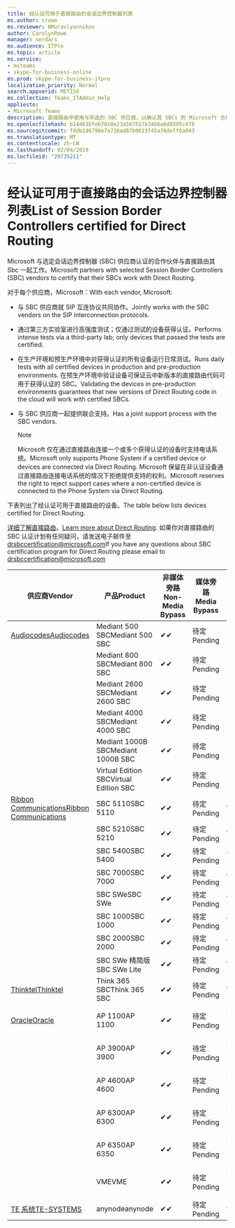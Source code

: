 ```yaml
---
title: 经认证可用于直接路由的会话边界控制器列表
ms.author: crowe
ms.reviewer: NMuravlyannikov
author: CarolynRowe
manager: serdars
ms.audience: ITPro
ms.topic: article
ms.service:
- msteams
- skype-for-business-online
ms.prod: skype-for-business-itpro
localization_priority: Normal
search.appverid: MET150
ms.collection: Teams_ITAdmin_Help
appliesto:
- Microsoft Teams
description: 直接路由中使用与所选的 SBC 供应商，以确认其 SBCs 的 Microsoft 合作伙伴。
ms.openlocfilehash: b14463bfeb7010e23a567517b34b6a6d8595c478
ms.sourcegitcommit: fddb1d6798e7a716ad87b0613f45a76deff6a043
ms.translationtype: MT
ms.contentlocale: zh-CN
ms.lasthandoff: 02/04/2019
ms.locfileid: "29735211"
---
```

# <a name="list-of-session-border-controllers-certified-for-direct-routing"></a><span data-ttu-id="18b1c-103">经认证可用于直接路由的会话边界控制器列表</span><span class="sxs-lookup"><span data-stu-id="18b1c-103">List of Session Border Controllers certified for Direct Routing</span></span>

<span data-ttu-id="18b1c-104">Microsoft 与选定会话边界控制器 (SBC) 供应商认证的合作伙伴与直接路由其 Sbc 一起工作。</span><span class="sxs-lookup"><span data-stu-id="18b1c-104">Microsoft partners with selected Session Border Controllers (SBC) vendors to certify that their SBCs work with Direct Routing.</span></span> 

<span data-ttu-id="18b1c-105">对于每个供应商，Microsoft：</span><span class="sxs-lookup"><span data-stu-id="18b1c-105">With each vendor, Microsoft:</span></span> 

- <span data-ttu-id="18b1c-106">与 SBC 供应商就 SIP 互连协议共同协作。</span><span class="sxs-lookup"><span data-stu-id="18b1c-106">Jointly works with the SBC vendors on the SIP interconnection protocols.</span></span>
- <span data-ttu-id="18b1c-107">通过第三方实验室进行高强度测试；仅通过测试的设备获得认证。</span><span class="sxs-lookup"><span data-stu-id="18b1c-107">Performs intense tests via a third-party lab; only devices that passed the tests are certified.</span></span> 
- <span data-ttu-id="18b1c-108">在生产环境和预生产环境中对获得认证的所有设备运行日常测试。</span><span class="sxs-lookup"><span data-stu-id="18b1c-108">Runs daily tests with all certified devices in production and pre-production environments.</span></span> <span data-ttu-id="18b1c-109">在预生产环境中验证设备可保证云中新版本的直接路由代码可用于获得认证的 SBC。</span><span class="sxs-lookup"><span data-stu-id="18b1c-109">Validating the devices in pre-production environments guarantees that new versions of Direct Routing code in the cloud will work with certified SBCs.</span></span> 
- <span data-ttu-id="18b1c-110">与 SBC 供应商一起提供联合支持。</span><span class="sxs-lookup"><span data-stu-id="18b1c-110">Has a joint support process with the SBC vendors.</span></span>


  > [!NOTE]
  > <span data-ttu-id="18b1c-111">Microsoft 仅在通过直接路由连接一个或多个获得认证的设备时支持电话系统。</span><span class="sxs-lookup"><span data-stu-id="18b1c-111">Microsoft only supports Phone System if a certified device or devices are connected via Direct Routing.</span></span> <span data-ttu-id="18b1c-112">Microsoft 保留在非认证设备通过直接路由连接电话系统的情况下拒绝提供支持的权利。</span><span class="sxs-lookup"><span data-stu-id="18b1c-112">Microsoft reserves the right to reject support cases where a non-certified device is connected to the Phone System via Direct Routing.</span></span> 

<span data-ttu-id="18b1c-113">下表列出了经认证可用于直接路由的设备。</span><span class="sxs-lookup"><span data-stu-id="18b1c-113">The table below lists devices certified for Direct Routing.</span></span> 

<span data-ttu-id="18b1c-114">[详细了解直接路由](https://aka.ms/dr)。</span><span class="sxs-lookup"><span data-stu-id="18b1c-114">[Learn more about Direct Routing](https://aka.ms/dr).</span></span> <span data-ttu-id="18b1c-115">如果你对直接路由的 SBC 认证计划有任何疑问，请发送电子邮件至 drsbccertification@microsoft.com</span><span class="sxs-lookup"><span data-stu-id="18b1c-115">If you have any questions about SBC certification program for Direct Routing please email to drsbccertification@microsoft.com</span></span>


|                                                       <span data-ttu-id="18b1c-116">供应商</span><span class="sxs-lookup"><span data-stu-id="18b1c-116">Vendor</span></span>                                                        |       <span data-ttu-id="18b1c-117">产品</span><span class="sxs-lookup"><span data-stu-id="18b1c-117">Product</span></span>       | <span data-ttu-id="18b1c-118">非媒体旁路</span><span class="sxs-lookup"><span data-stu-id="18b1c-118">Non-Media Bypass</span></span> | <span data-ttu-id="18b1c-119">媒体旁路</span><span class="sxs-lookup"><span data-stu-id="18b1c-119">Media Bypass</span></span> | <span data-ttu-id="18b1c-120">软件版本</span><span class="sxs-lookup"><span data-stu-id="18b1c-120">Software Version</span></span> |
|---------------------------------------------------------------------------------------------------------------------|---------------------|------------------|--------------|------------------|
| [<span data-ttu-id="18b1c-121">Audiocodes</span><span class="sxs-lookup"><span data-stu-id="18b1c-121">Audiocodes</span></span>](https://www.audiocodes.com/solutions-products/products/products-for-microsoft-365/direct-routing-for-microsoft-teams) |   <span data-ttu-id="18b1c-122">Mediant 500 SBC</span><span class="sxs-lookup"><span data-stu-id="18b1c-122">Mediant 500 SBC</span></span>   |     <span data-ttu-id="18b1c-123">&#10004;</span><span class="sxs-lookup"><span data-stu-id="18b1c-123">&#10004;</span></span>     |   <span data-ttu-id="18b1c-124">待定</span><span class="sxs-lookup"><span data-stu-id="18b1c-124">Pending</span></span>    |  <span data-ttu-id="18b1c-125">7.20A.200.055</span><span class="sxs-lookup"><span data-stu-id="18b1c-125">7.20A.200.055</span></span>   |
|                                                                                                                     |   <span data-ttu-id="18b1c-126">Mediant 800 SBC</span><span class="sxs-lookup"><span data-stu-id="18b1c-126">Mediant 800 SBC</span></span>   |     <span data-ttu-id="18b1c-127">&#10004;</span><span class="sxs-lookup"><span data-stu-id="18b1c-127">&#10004;</span></span>     |   <span data-ttu-id="18b1c-128">待定</span><span class="sxs-lookup"><span data-stu-id="18b1c-128">Pending</span></span>    |  <span data-ttu-id="18b1c-129">7.20A.200.055</span><span class="sxs-lookup"><span data-stu-id="18b1c-129">7.20A.200.055</span></span>   |
|                                                                                                                     |  <span data-ttu-id="18b1c-130">Mediant 2600 SBC</span><span class="sxs-lookup"><span data-stu-id="18b1c-130">Mediant 2600 SBC</span></span>   |     <span data-ttu-id="18b1c-131">&#10004;</span><span class="sxs-lookup"><span data-stu-id="18b1c-131">&#10004;</span></span>     |   <span data-ttu-id="18b1c-132">待定</span><span class="sxs-lookup"><span data-stu-id="18b1c-132">Pending</span></span>    |  <span data-ttu-id="18b1c-133">7.20A.200.055</span><span class="sxs-lookup"><span data-stu-id="18b1c-133">7.20A.200.055</span></span>   |
|                                                                                                                     |  <span data-ttu-id="18b1c-134">Mediant 4000 SBC</span><span class="sxs-lookup"><span data-stu-id="18b1c-134">Mediant 4000 SBC</span></span>   |     <span data-ttu-id="18b1c-135">&#10004;</span><span class="sxs-lookup"><span data-stu-id="18b1c-135">&#10004;</span></span>     |   <span data-ttu-id="18b1c-136">待定</span><span class="sxs-lookup"><span data-stu-id="18b1c-136">Pending</span></span>    |  <span data-ttu-id="18b1c-137">7.20A.200.055</span><span class="sxs-lookup"><span data-stu-id="18b1c-137">7.20A.200.055</span></span>   |
|                                                                                                                     | <span data-ttu-id="18b1c-138">Mediant 1000B SBC</span><span class="sxs-lookup"><span data-stu-id="18b1c-138">Mediant 1000B  SBC</span></span>  |     <span data-ttu-id="18b1c-139">&#10004;</span><span class="sxs-lookup"><span data-stu-id="18b1c-139">&#10004;</span></span>     |   <span data-ttu-id="18b1c-140">待定</span><span class="sxs-lookup"><span data-stu-id="18b1c-140">Pending</span></span>    |  <span data-ttu-id="18b1c-141">7.20A.200.055</span><span class="sxs-lookup"><span data-stu-id="18b1c-141">7.20A.200.055</span></span>   |
|                                                                                                                     | <span data-ttu-id="18b1c-142">Virtual Edition SBC</span><span class="sxs-lookup"><span data-stu-id="18b1c-142">Virtual Edition SBC</span></span> |     <span data-ttu-id="18b1c-143">&#10004;</span><span class="sxs-lookup"><span data-stu-id="18b1c-143">&#10004;</span></span>     |   <span data-ttu-id="18b1c-144">待定</span><span class="sxs-lookup"><span data-stu-id="18b1c-144">Pending</span></span>    |  <span data-ttu-id="18b1c-145">7.20A.200.055</span><span class="sxs-lookup"><span data-stu-id="18b1c-145">7.20A.200.055</span></span>   |
|  [<span data-ttu-id="18b1c-146">Ribbon Communications</span><span class="sxs-lookup"><span data-stu-id="18b1c-146">Ribbon Communications</span></span>](https://ribboncommunications.com/solutions/enterprise-solutions/microsoft-skype-business)  |      <span data-ttu-id="18b1c-147">SBC 5110</span><span class="sxs-lookup"><span data-stu-id="18b1c-147">SBC 5110</span></span>       |     <span data-ttu-id="18b1c-148">&#10004;</span><span class="sxs-lookup"><span data-stu-id="18b1c-148">&#10004;</span></span>     |   <span data-ttu-id="18b1c-149">待定</span><span class="sxs-lookup"><span data-stu-id="18b1c-149">Pending</span></span>    |       <span data-ttu-id="18b1c-150">V6.2</span><span class="sxs-lookup"><span data-stu-id="18b1c-150">V6.2</span></span>       |
|                                                                                                                     |      <span data-ttu-id="18b1c-151">SBC 5210</span><span class="sxs-lookup"><span data-stu-id="18b1c-151">SBC 5210</span></span>       |     <span data-ttu-id="18b1c-152">&#10004;</span><span class="sxs-lookup"><span data-stu-id="18b1c-152">&#10004;</span></span>     |   <span data-ttu-id="18b1c-153">待定</span><span class="sxs-lookup"><span data-stu-id="18b1c-153">Pending</span></span>    |       <span data-ttu-id="18b1c-154">V6.2</span><span class="sxs-lookup"><span data-stu-id="18b1c-154">V6.2</span></span>       |
|                                                                                                                     |      <span data-ttu-id="18b1c-155">SBC 5400</span><span class="sxs-lookup"><span data-stu-id="18b1c-155">SBC 5400</span></span>       |     <span data-ttu-id="18b1c-156">&#10004;</span><span class="sxs-lookup"><span data-stu-id="18b1c-156">&#10004;</span></span>     |   <span data-ttu-id="18b1c-157">待定</span><span class="sxs-lookup"><span data-stu-id="18b1c-157">Pending</span></span>    |       <span data-ttu-id="18b1c-158">V6.2</span><span class="sxs-lookup"><span data-stu-id="18b1c-158">V6.2</span></span>       |
|                                                                                                                     |      <span data-ttu-id="18b1c-159">SBC 7000</span><span class="sxs-lookup"><span data-stu-id="18b1c-159">SBC 7000</span></span>       |     <span data-ttu-id="18b1c-160">&#10004;</span><span class="sxs-lookup"><span data-stu-id="18b1c-160">&#10004;</span></span>     |   <span data-ttu-id="18b1c-161">待定</span><span class="sxs-lookup"><span data-stu-id="18b1c-161">Pending</span></span>    |       <span data-ttu-id="18b1c-162">V6.2</span><span class="sxs-lookup"><span data-stu-id="18b1c-162">V6.2</span></span>       |
|                                                                                                                     |       <span data-ttu-id="18b1c-163">SBC SWe</span><span class="sxs-lookup"><span data-stu-id="18b1c-163">SBC SWe</span></span>       |     <span data-ttu-id="18b1c-164">&#10004;</span><span class="sxs-lookup"><span data-stu-id="18b1c-164">&#10004;</span></span>     |   <span data-ttu-id="18b1c-165">待定</span><span class="sxs-lookup"><span data-stu-id="18b1c-165">Pending</span></span>    |       <span data-ttu-id="18b1c-166">V6.2</span><span class="sxs-lookup"><span data-stu-id="18b1c-166">V6.2</span></span>       |
|                                                                                                                     |      <span data-ttu-id="18b1c-167">SBC 1000</span><span class="sxs-lookup"><span data-stu-id="18b1c-167">SBC 1000</span></span>       |     <span data-ttu-id="18b1c-168">&#10004;</span><span class="sxs-lookup"><span data-stu-id="18b1c-168">&#10004;</span></span>     |   <span data-ttu-id="18b1c-169">待定</span><span class="sxs-lookup"><span data-stu-id="18b1c-169">Pending</span></span>    |      <span data-ttu-id="18b1c-170">V7.0.2</span><span class="sxs-lookup"><span data-stu-id="18b1c-170">V7.0.2</span></span>      |
|                                                                                                                     |      <span data-ttu-id="18b1c-171">SBC 2000</span><span class="sxs-lookup"><span data-stu-id="18b1c-171">SBC 2000</span></span>       |     <span data-ttu-id="18b1c-172">&#10004;</span><span class="sxs-lookup"><span data-stu-id="18b1c-172">&#10004;</span></span>     |   <span data-ttu-id="18b1c-173">待定</span><span class="sxs-lookup"><span data-stu-id="18b1c-173">Pending</span></span>    |      <span data-ttu-id="18b1c-174">V7.0.2</span><span class="sxs-lookup"><span data-stu-id="18b1c-174">V7.0.2</span></span>      |
|                                                                                                                     |    <span data-ttu-id="18b1c-175">SBC SWe 精简版</span><span class="sxs-lookup"><span data-stu-id="18b1c-175">SBC SWe Lite</span></span>     |     <span data-ttu-id="18b1c-176">&#10004;</span><span class="sxs-lookup"><span data-stu-id="18b1c-176">&#10004;</span></span>     |   <span data-ttu-id="18b1c-177">待定</span><span class="sxs-lookup"><span data-stu-id="18b1c-177">Pending</span></span>    |      <span data-ttu-id="18b1c-178">V7.0.4</span><span class="sxs-lookup"><span data-stu-id="18b1c-178">V7.0.4</span></span>      |
|                     [<span data-ttu-id="18b1c-179">Thinktel</span><span class="sxs-lookup"><span data-stu-id="18b1c-179">Thinktel</span></span>](https://www.thinktel.ca/services/think-365/think-365-overview/)                      |    <span data-ttu-id="18b1c-180">Think 365 SBC</span><span class="sxs-lookup"><span data-stu-id="18b1c-180">Think 365 SBC</span></span>    |     <span data-ttu-id="18b1c-181">&#10004;</span><span class="sxs-lookup"><span data-stu-id="18b1c-181">&#10004;</span></span>     |   <span data-ttu-id="18b1c-182">待定</span><span class="sxs-lookup"><span data-stu-id="18b1c-182">Pending</span></span>    |       <span data-ttu-id="18b1c-183">V1.4</span><span class="sxs-lookup"><span data-stu-id="18b1c-183">V1.4</span></span>       |
|                     [<span data-ttu-id="18b1c-184">Oracle</span><span class="sxs-lookup"><span data-stu-id="18b1c-184">Oracle</span></span>](https://www.oracle.com/industries/communications/enterprise-session-border-controller/microsoft.html)                      |    <span data-ttu-id="18b1c-185">AP 1100</span><span class="sxs-lookup"><span data-stu-id="18b1c-185">AP 1100</span></span>      |    <span data-ttu-id="18b1c-186">&#10004;</span><span class="sxs-lookup"><span data-stu-id="18b1c-186">&#10004;</span></span>     |   <span data-ttu-id="18b1c-187">待定</span><span class="sxs-lookup"><span data-stu-id="18b1c-187">Pending</span></span>  |   <span data-ttu-id="18b1c-188">ECZ8.1.0 MR 1 GA （构建 145）</span><span class="sxs-lookup"><span data-stu-id="18b1c-188">ECZ8.1.0 MR-1 GA (Build 145)</span></span>  |
|                                                                                                                    |    <span data-ttu-id="18b1c-189">AP 3900</span><span class="sxs-lookup"><span data-stu-id="18b1c-189">AP 3900</span></span>           |    <span data-ttu-id="18b1c-190">&#10004;</span><span class="sxs-lookup"><span data-stu-id="18b1c-190">&#10004;</span></span>     |   <span data-ttu-id="18b1c-191">待定</span><span class="sxs-lookup"><span data-stu-id="18b1c-191">Pending</span></span>  |   <span data-ttu-id="18b1c-192">ECZ8.1.0 MR 1 GA （构建 145）</span><span class="sxs-lookup"><span data-stu-id="18b1c-192">ECZ8.1.0 MR-1 GA (Build 145)</span></span>  | 
|                                                                                                                    |      <span data-ttu-id="18b1c-193">AP 4600</span><span class="sxs-lookup"><span data-stu-id="18b1c-193">AP 4600</span></span>         |    <span data-ttu-id="18b1c-194">&#10004;</span><span class="sxs-lookup"><span data-stu-id="18b1c-194">&#10004;</span></span>   |   <span data-ttu-id="18b1c-195">待定</span><span class="sxs-lookup"><span data-stu-id="18b1c-195">Pending</span></span>    |     <span data-ttu-id="18b1c-196">ECZ8.1.0 MR 1 GA （构建 145）</span><span class="sxs-lookup"><span data-stu-id="18b1c-196">ECZ8.1.0 MR-1 GA (Build 145)</span></span>  |
|                                                                                                                    |      <span data-ttu-id="18b1c-197">AP 6300</span><span class="sxs-lookup"><span data-stu-id="18b1c-197">AP 6300</span></span>         |    <span data-ttu-id="18b1c-198">&#10004;</span><span class="sxs-lookup"><span data-stu-id="18b1c-198">&#10004;</span></span>   |   <span data-ttu-id="18b1c-199">待定</span><span class="sxs-lookup"><span data-stu-id="18b1c-199">Pending</span></span>    |     <span data-ttu-id="18b1c-200">ECZ8.1.0 MR 1 GA （构建 145）</span><span class="sxs-lookup"><span data-stu-id="18b1c-200">ECZ8.1.0 MR-1 GA (Build 145)</span></span>  |
|                                                                                                                   |      <span data-ttu-id="18b1c-201">AP 6350</span><span class="sxs-lookup"><span data-stu-id="18b1c-201">AP 6350</span></span>           |    <span data-ttu-id="18b1c-202">&#10004;</span><span class="sxs-lookup"><span data-stu-id="18b1c-202">&#10004;</span></span>   |   <span data-ttu-id="18b1c-203">待定</span><span class="sxs-lookup"><span data-stu-id="18b1c-203">Pending</span></span>    |     <span data-ttu-id="18b1c-204">ECZ8.1.0 MR 1 GA （构建 145）</span><span class="sxs-lookup"><span data-stu-id="18b1c-204">ECZ8.1.0 MR-1 GA (Build 145)</span></span>  |                                             
|                                                                                                                    |      <span data-ttu-id="18b1c-205">VME</span><span class="sxs-lookup"><span data-stu-id="18b1c-205">VME</span></span>           |    <span data-ttu-id="18b1c-206">&#10004;</span><span class="sxs-lookup"><span data-stu-id="18b1c-206">&#10004;</span></span>    |   <span data-ttu-id="18b1c-207">待定</span><span class="sxs-lookup"><span data-stu-id="18b1c-207">Pending</span></span>    |     <span data-ttu-id="18b1c-208">ECZ8.1.0 MR 1 GA （构建 145）</span><span class="sxs-lookup"><span data-stu-id="18b1c-208">ECZ8.1.0 MR-1 GA (Build 145)</span></span>   |
|                     [<span data-ttu-id="18b1c-209">TE 系统</span><span class="sxs-lookup"><span data-stu-id="18b1c-209">TE-SYSTEMS</span></span>](https://www.anynode.de/anynode-and-microsoft-teams/)                               |     <span data-ttu-id="18b1c-210">anynode</span><span class="sxs-lookup"><span data-stu-id="18b1c-210">anynode</span></span>         |     <span data-ttu-id="18b1c-211">&#10004;</span><span class="sxs-lookup"><span data-stu-id="18b1c-211">&#10004;</span></span>   |   <span data-ttu-id="18b1c-212">待定</span><span class="sxs-lookup"><span data-stu-id="18b1c-212">Pending</span></span>    |      <span data-ttu-id="18b1c-213">v3.16.2</span><span class="sxs-lookup"><span data-stu-id="18b1c-213">v3.16.2</span></span>      |
